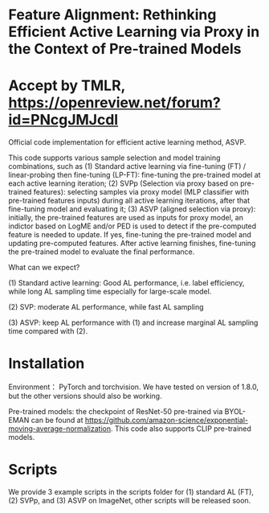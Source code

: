 # Feature Alignment: Rethinking Efficient Active Learning via Proxy in the Context of Pre-trained Models
# Accept by TMLR, https://openreview.net/forum?id=PNcgJMJcdl

Official code implementation for efficient active learning method, ASVP.

This code supports various sample selection and model training combinations, such as (1) Standard active learning via fine-tuning (FT) / linear-probing then fine-tuning (LP-FT): fine-tuning the pre-trained model at each active learning iteration; (2) SVPp (Selection via proxy based on pre-trained features): selecting samples via proxy model (MLP classifier with pre-trained features inputs) during all active learning iterations, after that fine-tuning model and evaluating it; (3) ASVP (aligned selection via proxy): initially, the pre-trained features are used as inputs for proxy model, an indictor based on LogME and/or PED is used to detect if the pre-computed feature is needed to update. If yes, fine-tuning the pre-trained model and updating pre-computed features. After active learning finishes, fine-tuning the pre-trained model to evaluate the final performance. 

What can we expect?

(1) Standard active learning: Good AL performance, i.e. label efficiency, while long AL sampling time especially for large-scale model.

(2) SVP: moderate AL performance, while fast AL sampling

(3) ASVP: keep AL performance with (1) and increase marginal AL sampling time compared with (2).

# Installation 
 
 Environment： PyTorch and torchvision. We have tested on version of 1.8.0, but the other versions should also be working.

 Pre-trained models: the checkpoint of ResNet-50 pre-trained via BYOL-EMAN can be found at https://github.com/amazon-science/exponential-moving-average-normalization. This code also supports CLIP pre-trained models.


# Scripts
We provide 3 example scripts in the scripts folder for (1) standard AL (FT), (2) SVPp, and (3) ASVP on ImageNet, other scripts will be released soon. 
